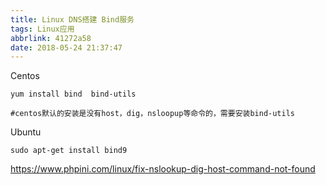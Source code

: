 ```yaml
---
title: Linux DNS搭建 Bind服务
tags: Linux应用
abbrlink: 41272a58
date: 2018-05-24 21:37:47
---
```


Centos
```
yum install bind  bind-utils

#centos默认的安装是没有host，dig，nsloopup等命令的，需要安装bind-utils
```

Ubuntu
```
sudo apt-get install bind9

```





https://www.phpini.com/linux/fix-nslookup-dig-host-command-not-found